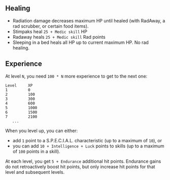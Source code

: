 
## Healing
 * Radiation damage decreases maximum HP until healed (with RadAway, a rad scrubber, or certain food items).
 * Stimpaks heal `25 + Medic skill` HP
 * Radaway heals `25 + Medic skill` Rad points
 * Sleeping in a bed heals all HP up to current maximum HP.  No rad healing.

## Experience
   At level `N`, you need `100 * N` more experience to get to the next one:

    Level     XP
    1         0
    2         100
    3         300
    4         600
    5         1000
    6         1500
    7         2100
       ...

When you level up, you can either: 
 * add `1` point to a S.P.E.C.I.A.L. characteristic (up to a maximum of `10`), or 
 * you can add `10 + Intelligence + Luck` points to skills (up to a maximum of `100` points in a skill).  
 
At each level, you get `5 + Endurance` additional hit points.  Endurance gains do not
retroactively boost hit points, but only increase hit points for that level and subsequent levels.
